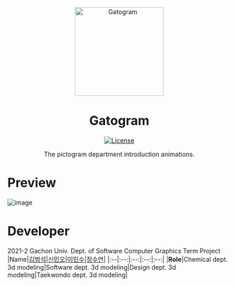 <p align="center">
    <a href="https://github.com/ucans/gatogram"><img alt="Gatogram" src="https://user-images.githubusercontent.com/50124028/141671457-d038db31-86c1-446b-a40f-92b320320607.png" width="200px"></a>
</p>

<h1 align="center">Gatogram</h1>

<p align="center">
    <a href="https://opensource.org/licenses/MIT"><img alt="License" src="https://img.shields.io/github/license/ucans/gatogram"></a>
</p>

<p align="center">
    The pictogram department introduction animations.
</p>


# Preview
![image](https://user-images.githubusercontent.com/50124028/141671385-b3aba21c-a43e-4b09-8b79-5c9bea67eb39.png)


# Developer
2021-2 Gachon Univ. Dept. of Software Computer Graphics Term Project
|Name|<a href="https://github.com/gachon-software16-kbs">김범석<a>|<a href="https://github.com/ShinMinOh">신민오</a>|<a href="https://github.com/leeminsu212">이민수</a>|<a href="https://github.com/ucans">정수연</a>|
|:--|:--:|:--:|:--:|:--:|
|**Role**|Chemical dept. 3d modeling|Software dept. 3d modeling|Design dept. 3d modeling|Taekwondo dept. 3d modeling|
